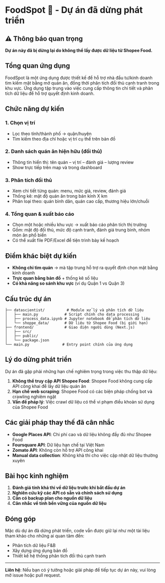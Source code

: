 # FoodSpot 📍 - Dự án đã dừng phát triển

## ⚠️ Thông báo quan trọng
**Dự án này đã bị dừng lại do không thể lấy được dữ liệu từ Shopee Food.**

## Tổng quan ứng dụng

FoodSpot là một ứng dụng được thiết kế để hỗ trợ nhà đầu tư/kinh doanh tìm kiếm mặt bằng mở quán ăn, đồng thời phân tích đối thủ cạnh tranh trong khu vực. Ứng dụng tập trung vào việc cung cấp thông tin chi tiết và phân tích dữ liệu để hỗ trợ quyết định kinh doanh.

## Chức năng dự kiến

### 1. Chọn vị trí
- Lọc theo tỉnh/thành phố → quận/huyện
- Tìm kiếm theo địa chỉ hoặc vị trí cụ thể trên bản đồ

### 2. Danh sách quán ăn hiện hữu (đối thủ)
- Thông tin hiển thị: tên quán – vị trí – đánh giá – lượng review
- Show trực tiếp trên map và trong dashboard

### 3. Phân tích đối thủ
- Xem chi tiết từng quán: menu, mức giá, review, đánh giá
- Thống kê: mật độ quán ăn trong bán kính X km
- Phân loại theo: quán bình dân, quán cao cấp, thương hiệu lớn/chuỗi

### 4. Tổng quan & xuất báo cáo
- Chọn một hoặc nhiều khu vực → xuất báo cáo phân tích thị trường
- Gồm: mật độ đối thủ, mức độ cạnh tranh, đánh giá trung bình, nhóm món ăn phổ biến
- Có thể xuất file PDF/Excel để tiện trình bày kế hoạch

## Điểm khác biệt dự kiến

- **Không chỉ tìm quán** → mà tập trung hỗ trợ ra quyết định chọn mặt bằng kinh doanh
- **Trực quan bằng bản đồ** + thống kê số liệu
- **Có khả năng so sánh khu vực** (ví dụ Quận 1 vs Quận 3)

## Cấu trúc dự án

```
├── datascientist/          # Module xử lý và phân tích dữ liệu
│   ├── main.py            # Script chính cho data processing
│   ├── process_data.ipynb # Jupyter notebook để phân tích dữ liệu
│   └── shoppe_data/       # Dữ liệu từ Shopee Food (bị giới hạn)
├── frontend/              # Giao diện người dùng (Next.js)
│   ├── src/
│   ├── public/
│   └── package.json
└── main.py               # Entry point chính của ứng dụng
```

## Lý do dừng phát triển

Dự án đã gặp phải những hạn chế nghiêm trọng trong việc thu thập dữ liệu:

1. **Không thể truy cập API Shopee Food**: Shopee Food không cung cấp API công khai để lấy dữ liệu quán ăn
2. **Hạn chế web scraping**: Shopee Food có các biện pháp chống bot và crawling nghiêm ngặt
3. **Vấn đề pháp lý**: Việc crawl dữ liệu có thể vi phạm điều khoản sử dụng của Shopee Food

## Các giải pháp thay thế đã cân nhắc

- **Google Places API**: Chi phí cao và dữ liệu không đầy đủ như Shopee Food
- **Foursquare API**: Dữ liệu hạn chế tại Việt Nam
- **Zomato API**: Không còn hỗ trợ API công khai
- **Manual data collection**: Không khả thi cho việc cập nhật dữ liệu thường xuyên

## Bài học kinh nghiệm

1. **Đánh giá tính khả thi về dữ liệu trước khi bắt đầu dự án**
2. **Nghiên cứu kỹ các API có sẵn và chính sách sử dụng**
3. **Cần có backup plan cho nguồn dữ liệu**
4. **Cân nhắc về tính bền vững của nguồn dữ liệu**

## Đóng góp

Mặc dù dự án đã dừng phát triển, code vẫn được giữ lại như một tài liệu tham khảo cho những ai quan tâm đến:
- Phân tích dữ liệu F&B
- Xây dựng ứng dụng bản đồ
- Thiết kế hệ thống phân tích đối thủ cạnh tranh

---

**Liên hệ**: Nếu bạn có ý tưởng hoặc giải pháp để tiếp tục dự án này, vui lòng mở issue hoặc pull request.